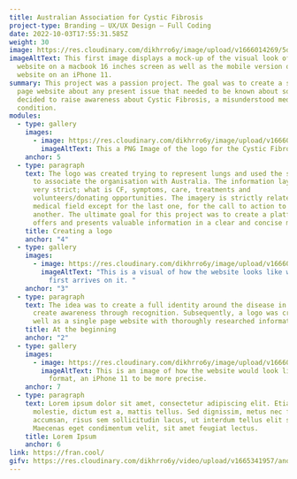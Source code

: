 ```yaml
---
title: Australian Association for Cystic Fibrosis
project-type: Branding – UX/UX Design – Full Coding
date: 2022-10-03T17:55:31.585Z
weight: 30
image: https://res.cloudinary.com/dikhrro6y/image/upload/v1666014269/5db8d840366cf1352cbf8880_macbook-pro-and-iphone-x-mockup-scene_neydzc.jpg
imageAltText: This first image displays a mock-up of the visual look of the
  website on a macbook 16 inches screen as well as the mobile version of the
  website on an iPhone 11.
summary: This project was a passion project. The goal was to create a single
  page website about any present issue that needed to be known about so I
  decided to raise awareness about Cystic Fibrosis, a misunderstood medical
  condition.
modules:
  - type: gallery
    images:
      - image: https://res.cloudinary.com/dikhrro6y/image/upload/v1666015922/cf_logo_ffp0na.png
        imageAltText: This a PNG Image of the logo for the Cystic Fibrosis Association.
    anchor: 5
  - type: paragraph
    text: The logo was created trying to represent lungs and used the southern cross
      to associate the organisation with Australia. The information layout is
      very strict; what is CF, symptoms, care, treatments and
      volunteers/donating opportunities. The imagery is strictly related to the
      medical field except for the last one, for the call to action to help one
      another. The ultimate goal for this project was to create a platform that
      offers and presents valuable information in a clear and concise manner.
    title: Creating a logo
    anchor: "4"
  - type: gallery
    images:
      - image: https://res.cloudinary.com/dikhrro6y/image/upload/v1666014518/5dba110d6313255243bc8307_Screen_Shot_2019-10-25_at_11.41.02_am_tjqswm.png
        imageAltText: "This is a visual of how the website looks like when the user
          first arrives on it. "
    anchor: "3"
  - type: paragraph
    text: The idea was to create a full identity around the disease in order to
      create awareness through recognition. Subsequently, a logo was created as
      well as a single page website with thoroughly researched information.
    title: At the beginning
    anchor: "2"
  - type: gallery
    images:
      - image: https://res.cloudinary.com/dikhrro6y/image/upload/v1666014665/5dba10a73c1b7dd2eb8e3c72_iphone-x-ui-mockup-scene_w2pvza.png
        imageAltText: This is an image of how the website would look like on a mobile
          format, an iPhone 11 to be more precise.
    anchor: 7
  - type: paragraph
    text: Lorem ipsum dolor sit amet, consectetur adipiscing elit. Etiam eu turpis
      molestie, dictum est a, mattis tellus. Sed dignissim, metus nec fringilla
      accumsan, risus sem sollicitudin lacus, ut interdum tellus elit sed risus.
      Maecenas eget condimentum velit, sit amet feugiat lectus.
    title: Lorem Ipsum
    anchor: 6
link: https://fran.cool/
gifv: https://res.cloudinary.com/dikhrro6y/video/upload/v1665341957/another-one_kd7s6h.mp4
---
```

